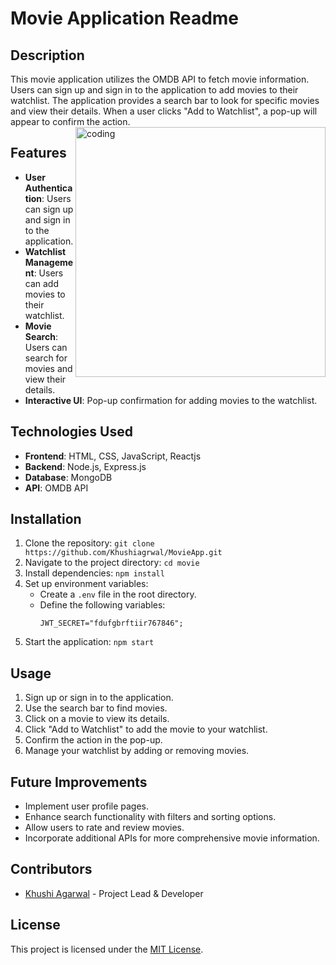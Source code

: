 # Movie Application Readme
## Description
This movie application utilizes the OMDB API to fetch movie information. Users can sign up and sign in to the application to add movies to their watchlist. The application provides a search bar to look for specific movies and view their details. When a user clicks "Add to Watchlist", a pop-up will appear to confirm the action.
<img align="right" alt="coding" width="400" src="https://cdn.dribbble.com/users/1019864/screenshots/3079099/codeloop.gif">
## Features
- **User Authentication**: Users can sign up and sign in to the application.
- **Watchlist Management**: Users can add movies to their watchlist.
- **Movie Search**: Users can search for movies and view their details.
- **Interactive UI**: Pop-up confirmation for adding movies to the watchlist.

## Technologies Used
- **Frontend**: HTML, CSS, JavaScript, Reactjs
- **Backend**: Node.js, Express.js
- **Database**: MongoDB
- **API**: OMDB API

## Installation
1. Clone the repository: `git clone https://github.com/Khushiagrwal/MovieApp.git`
2. Navigate to the project directory: `cd movie`
3. Install dependencies: `npm install`
4. Set up environment variables:
   - Create a `.env` file in the root directory.
   - Define the following variables:
     ```
     JWT_SECRET="fdufgbrftiir767846";
     ```
5. Start the application: `npm start`

## Usage
1. Sign up or sign in to the application.
2. Use the search bar to find movies.
3. Click on a movie to view its details.
4. Click "Add to Watchlist" to add the movie to your watchlist.
5. Confirm the action in the pop-up.
6. Manage your watchlist by adding or removing movies.

## Future Improvements
- Implement user profile pages.
- Enhance search functionality with filters and sorting options.
- Allow users to rate and review movies.
- Incorporate additional  APIs for more comprehensive movie information.

## Contributors
- [Khushi Agarwal](https://github.com/Khushiagrwal) - Project Lead & Developer

## License
This project is licensed under the [MIT License](LICENSE).
